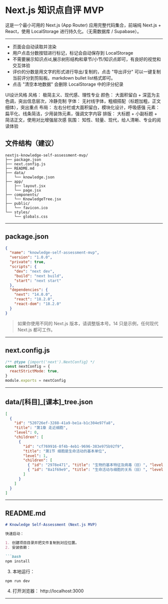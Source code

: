 # Next.js 知识点自评 MVP

这是一个最小可用的 Next.js (App Router) 应用完整代码集合，前端纯 Next.js + React，使用 LocalStorage 进行持久化。（无需数据库 / Supabase）。

---
- 页面会自动读取并渲染
- 用户点击分数按钮进行标记，标记会自动保存到 LocalStorage
- 不需要展示知识点id,展示树形结构和章节/小节/知识点即可，有良好的视觉和交互体验
- 评价的分数是用文字的形式进行导出/复制的，点击 "导出评分" 可以一键复制当前评分到剪贴板。markdown bullet list格式即可。
- 点击 "清空本地数据" 会删除 LocalStorage 中的评分纪录

UI设计风格
风格： 极简主义、现代感、理性专业
颜色： 大面积留白 + 深蓝为主色调，突出信息层次，冷静克制
字体： 无衬线字体，粗细搭配（标题加粗，正文细体），突出重点
布局： 左右分栏或大面积留白，模块化设计，呼吸感强
元素： 扁平化、线条简洁，少用装饰元素，强调文字内容
排版： 大标题 + 小副标题 + 简洁正文，使用对比增强层次感
氛围： 知性、轻量、现代，给人清晰、专业的阅读体验

## 文件结构（建议）

```
nextjs-knowledge-self-assessment-mvp/
├── package.json
├── next.config.js
├── README.md
├── data/
│   └── knowledge.json
├── app/
│   ├── layout.jsx
│   └── page.jsx
├── components/
│   └── KnowledgeTree.jsx
├── public/
│   └── favicon.ico
└── styles/
    └── globals.css
```

---

## package.json

```json
{
  "name": "knowledge-self-assessment-mvp",
  "version": "1.0.0",
  "private": true,
  "scripts": {
    "dev": "next dev",
    "build": "next build",
    "start": "next start"
  },
  "dependencies": {
    "next": "14.0.0",
    "react": "18.2.0",
    "react-dom": "18.2.0"
  }
}
```

> 如果你使用不同的 Next.js 版本，请调整版本号。14 只是示例，任何现代 Next.js 都可工作。

---

## next.config.js

```js
/** @type {import('next').NextConfig} */
const nextConfig = {
  reactStrictMode: true,
}
module.exports = nextConfig
```

---

## data/[科目]_[课本]_tree.json

```json
[
  {
    "id": "520726ef-3288-41a9-be1a-b1c304e97fa8",
    "title": "第1章 走近细胞",
    "level": 0,
    "children": [
      {
        "id": "cf769916-8f4b-4eb1-9696-383e975b92f9",
        "title": "第1节 细胞是生命活动的基本单位",
        "level": 1,
        "children": [
          { "id": "2978e471", "title": "生物的基本特征及病毒（旧）", "level": 2, "children": [] },
          { "id": "8a1f69e9", "title": "生命活动与细胞的关系（旧）", "level": 2, "children": [] }
        ]
      }
    ]
  }
]
```

---

## README.md

```md
# Knowledge Self-Assessment (Next.js MVP)

快速启动：

1. 创建项目目录并把文件复制到对应位置。
2. 安装依赖：

```bash
npm install
```

3. 本地运行：

```bash
npm run dev
```

4. 打开浏览器： http://localhost:3000

---


